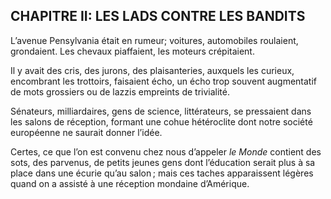 ## CHAPITRE II: LES LADS CONTRE LES BANDITS

L’avenue Pensylvania était en rumeur; voitures, automobiles roulaient,
grondaient. Les chevaux piaffaient, les moteurs crépitaient.

Il y avait des cris, des jurons, des plaisanteries, auxquels les curieux, encombrant les trottoirs, faisaient écho, un écho trop souvent augmentatif de mots grossiers ou de lazzis empreints de trivialité.

Sénateurs, milliardaires, gens de science, littérateurs, se pressaient dans les salons de réception, formant une cohue hétéroclite dont notre société européenne ne saurait donner l’idée.

Certes, ce que l’on est convenu chez nous d’appeler _le Monde_ contient des sots, des parvenus, de petits jeunes gens dont l’éducation serait plus à sa place dans une écurie qu’au salon ; mais ces taches apparaissent légères quand on a assisté à une réception mondaine d’Amérique.
